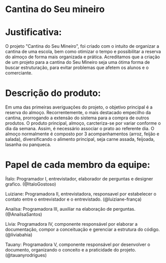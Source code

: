 # Cantina do Seu mineiro

# Justificativa:
O projeto "Cantina do Seu Mineiro", foi criado com o intuito de organizar a cantina de uma escola, bem como otimizar o tempo e possibilitar a reserva do almoço de forma mais organizada e prática. 
Acreditamos que a criação de um projeto para a cantina do Seu Mineiro seja uma ótima forma de buscar estruturação, para evitar problemas que afetem os alunos e o comerciante.

# Descrição do produto:
Em uma das primeiras averiguações do projeto, o objetivo principal é a reserva do almoço. Recorrentemente, o mais destacado empecilho da cantina, prorrogando a extensão do sistema para a compra de outros produtos. 
O produto principal, almoço, carcteriza-se por variar conforme o dia da semana. Assim, é necessário associar o prato ao referente dia.
O almoço normalmente é composto por 3 acompanhamentos (arroz, feijão e salada), diversificando o alimento principal, seja carne assada, feijoada, lasanha ou panqueca.

# Papel de cada membro da equipe:
Ítalo: Programador I, entrevistador, elaborador de perguntas e designer grafico. (@ItaloGostoso)

Luiziane: Programadora II, entrevistadora,  responsavel por estabelecer o contato entre o entrevistador e o entrevistado. (@luiziane-frança)

Anailsa: Programadora III, auxiliar na elaboração de perguntas.(@AnailsaSantos)

Lívia: Programadora IV, componente responsável por elaborar a documentação, compor a conceituação e gerenciar a estrutura do código.(@liviabahia)

Tauany: Programadora V, componente responsável por desenvolver o documento, organizando o conceito e a praticidade do projeto. (@tauanyrodrigues)
